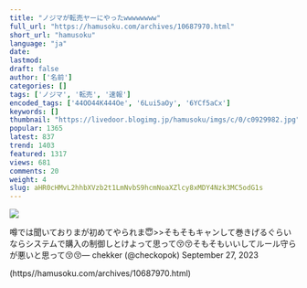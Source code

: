 ```yaml
---
title: "ノジマが転売ヤーにやったwwwwwwww"
full_url: "https://hamusoku.com/archives/10687970.html"
short_url: "hamusoku"
language: "ja"
date: 
lastmod: 
draft: false
author: ['名前']
categories: []
tags: ['ノジマ', '転売', '速報']
encoded_tags: ['44OO44K444Oe', '6Lui5aOy', '6YCf5aCx']
keywords: []
thumbnail: "https://livedoor.blogimg.jp/hamusoku/imgs/c/0/c0929982.jpg"
popular: 1365
latest: 837
trend: 1403
featured: 1317
views: 681
comments: 20
weight: 4
slug: aHR0cHMvL2hhbXVzb2t1LmNvbS9hcmNoaXZlcy8xMDY4Nzk3MC5odG1s
---
```


![](https://livedoor.blogimg.jp/hamusoku/imgs/c/0/c0929982.jpg)

噂では聞いておりまが初めてやられま😇>>そもそもキャンして巻きげるぐらいならシステムで購入の制御しとけよって思って😚😚そもそもいいしてルール守らが悪いと思って😚😚— chekker (@checkopok) September 27, 2023 

(https//hamusoku.com/archives/10687970.html)
